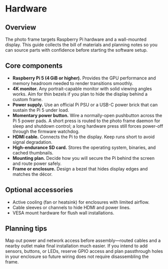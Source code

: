 # Hardware

## Overview
The photo frame targets Raspberry Pi hardware and a wall-mounted display. This guide collects the bill of materials and planning notes so you can source parts with confidence before starting the software setup.

## Core components
- **Raspberry Pi 5 (4 GiB or higher).** Provides the GPU performance and memory headroom needed to render transitions smoothly.
- **4K monitor.** Any portrait-capable monitor with solid viewing angles works. Aim for thin bezels if you plan to hide the display behind a custom frame.
- **Power supply.** Use an official Pi PSU or a USB-C power brick that can sustain the Pi 5 under load.
- **Momentary power button.** Wire a normally-open pushbutton across the Pi 5 power pads. A short press is routed to the photo
  frame daemon for sleep and shutdown control; a long hardware press still forces power-off through the firmware watchdog.
- **HDMI cable.** Connects the Pi to the display. Keep runs short to avoid signal degradation.
- **High-endurance SD card.** Stores the operating system, binaries, and cached thumbnails.
- **Mounting plan.** Decide how you will secure the Pi behind the screen and route power safely.
- **Frame or enclosure.** Design a bezel that hides display edges and matches the décor.

## Optional accessories
- Active cooling (fan or heatsink) for enclosures with limited airflow.
- Cable sleeves or channels to hide HDMI and power lines.
- VESA mount hardware for flush wall installations.

## Planning tips
Map out power and network access before assembly—routed cables and a nearby outlet make final installation much easier. If you intend to add sensors, buttons, or LEDs, reserve GPIO access and plan passthrough holes in your enclosure so future wiring does not require disassembling the frame.
